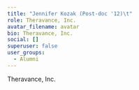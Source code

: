 ```yaml
---
title: "Jennifer Kozak (Post-doc '12)\t"
role: Theravance, Inc.
avatar_filename: avatar
bio: Theravance, Inc.
social: []
superuser: false
user_groups:
  - Alumni
---
```

Theravance, Inc.
